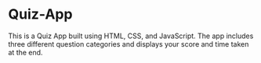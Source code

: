 # Quiz-App
This is a Quiz App built using HTML, CSS, and JavaScript. The app includes three different question categories and displays your score and time taken at the end.
